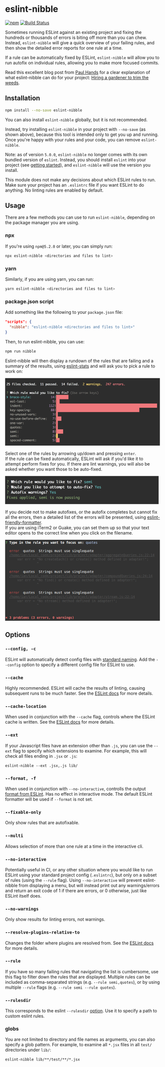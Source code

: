 # eslint-nibble

[![npm][npm-badge]][npm-badge-url]
[![Build Status][travis-badge]][travis-badge-url]

Sometimes running ESLint against an existing project and fixing the hundreds or thousands of errors is biting off more than you can chew.  
Instead, `eslint-nibble` will give a quick overview of your failing rules, and then show the detailed error reports for one rule at a time.

If a rule can be automatically fixed by ESLint, `eslint-nibble` will allow you to run autofix on individual rules, allowing you to make more focused commits.

Read this excellent blog post from [Paul Hands](https://github.com/paulhands) for a clear explanation of what eslint-nibble can do for your project: [Hiring a gardener to trim the weeds](https://medium.com/@paul.hands.phd/hiring-a-gardener-to-trim-the-weeds-adding-a-linter-halfway-through-building-an-application-194c527db151).

## Installation

```bash
npm install --no-save eslint-nibble
```

You can also install `eslint-nibble` globally, but it is not recommended.

Instead, try installing `eslint-nibble` in your project with `--no-save` (as shown above), because this tool is intended only to get you up and running. Once you're happy with your rules and your code, you can remove `eslint-nibble`.

Note: as of version `5.0.0`, `eslint-nibble` no longer comes with its own bundled version of `eslint`. Instead, you should install `eslint` into your project (see [getting started](https://eslint.org/docs/user-guide/getting-started)), and `eslint-nibble` will use the version you install.

This module does not make any decisions about which ESLint rules to run. Make sure your project has an `.eslintrc` file if you want ESLint to do anything. No linting rules are enabled by default.

## Usage

There are a few methods you can use to run `eslint-nibble`, depending on the package manager you are using.

### npx

If you're using `npm@5.2.0` or later, you can simply run:

```bash
npx eslint-nibble <directories and files to lint>
```

### yarn

Similarly, if you are using yarn, you can run:

```bash
yarn eslint-nibble <directories and files to lint>
```

### package.json script

Add something like the following to your `package.json` file:

```json
"scripts": {
  "nibble": "eslint-nibble <directories and files to lint>"
}
```

Then, to run eslint-nibble, you can use:

```bash
npm run nibble
```

Eslint-nibble will then display a rundown of the rules that are failing and a summary of the results,
using [eslint-stats](https://github.com/ganimomer/eslint-stats) and will ask you to pick a rule to work on:

![eslint-stats-screenshot](docs/eslint-stats-screenshot.png)

Select one of the rules by arrowing up/down and pressing `enter`.  
If the rule can be fixed automatically, ESLint will ask if you'd like it to attempt perform fixes for you.
If there are lint warnings, you will also be asked whether you want those to be auto-fixed.

<img src="docs/autofix-applied.png" width="500px"/>

If you decide not to make autofixes, or the autofix completes but cannot fix all the errors, then a detailed list of the errors will be presented, using [eslint-friendly-formatter](https://github.com/royriojas/eslint-friendly-formatter).  
If you are using iTerm2 or Guake, you can set them up so that your text editor opens to the correct line when you click on the filename.

![eslint-friendly-formatter-screenshot](docs/eslint-friendly-formatter-screenshot.png)

## Options

### `--config, -c`

ESLint will automatically detect config files with [standard naming](http://eslint.org/docs/user-guide/configuring#configuration-file-formats).
Add the `--config` option to specify a different config file for ESLint to use.

### `--cache`

Highly recommended. ESLint will cache the results of linting, causing subsequent runs to be much faster. See the
[ESLint docs](https://eslint.org/docs/user-guide/command-line-interface#--cache) for more details.

### `--cache-location`

When used in conjunction with the `--cache` flag, controls where the ESLint cache
is written. See the [ESLint docs](https://eslint.org/docs/user-guide/command-line-interface#--cache-location)
for more details.

### `--ext`

If your Javascript files have an extension other than `.js`, you can use the `--ext` flag to
specify which extensions to examine. For example, this will check all files ending in `.jsx` or `.js`:

```shell
eslint-nibble --ext .jsx,.js lib/
```

### `--format, -f`

When used in conjunction with `--no-interactive`, controlls the output [format from ESLint](https://eslint.org/docs/user-guide/formatters). Has no effect in interactive mode. The default ESLint formatter will be used if `--format` is not set.

### `--fixable-only`

Only show rules that are autofixable.

### `--multi`

Allows selection of more than one rule at a time in the interactive cli.

### `--no-interactive`

Potentially useful in CI, or any other situation where you would like to run ESLint using your standard project config (`.eslintrc`), but only on a subset of rules (using the `--rule` flag). Using `--no-interactive` will prevent eslint-nibble from displaying a menu, but will instead print out any warnings/errors and return an exit code of 1 if there are errors, or 0 otherwise, just like ESLint itself does.

### `--no-warnings`

Only show results for linting errors, not warnings.

### `--resolve-plugins-relative-to`

Changes the folder where plugins are resolved from. See the
[ESLint docs](https://eslint.org/docs/user-guide/command-line-interface#--resolve-plugins-relative-to)
for more details.

### `--rule`

If you have so many failing rules that navigating the list is cumbersome, use this flag to filter down
the rules that are displayed. Multiple rules can be included as comma-separated strings (e.g. `--rule semi,quotes`),
or by using multiple `--rule` flags (e.g. `--rule semi --rule quotes`).

### `--rulesdir`

This corresponds to the eslint `--rulesdir` [option](https://eslint.org/docs/user-guide/command-line-interface#-rulesdir). Use it to specify a path to custom eslint rules.

### globs

You are not limited to directory and file names as arguments, you can also specify a glob pattern.
For example, to examine all `*.jsx` files in all `test/` directories under `lib/`:

```shell
eslint-nibble lib/**/test/**/*.jsx
```

[npm-badge]: https://img.shields.io/npm/v/eslint-nibble.svg
[npm-badge-url]: https://www.npmjs.com/package/eslint-nibble
[travis-badge]: https://travis-ci.org/IanVS/eslint-nibble.svg?branch=master
[travis-badge-url]: https://travis-ci.org/IanVS/eslint-nibble
